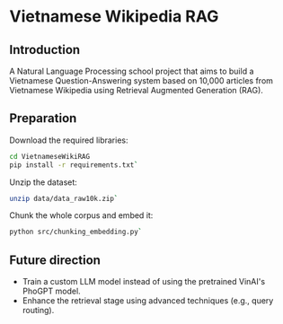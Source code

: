 # Vietnamese Wikipedia RAG

## Introduction
A Natural Language Processing school project that aims to build a Vietnamese Question-Answering system based on 10,000 articles from Vietnamese Wikipedia using Retrieval Augmented Generation (RAG).

## Preparation
Download the required libraries:
``` bash
cd VietnameseWikiRAG
pip install -r requirements.txt`
```

Unzip the dataset:
``` bash
unzip data/data_raw10k.zip`
```

Chunk the whole corpus and embed it:
``` bash
python src/chunking_embedding.py`
```

## Future direction
* Train a custom LLM model instead of using the pretrained VinAI's PhoGPT model.
* Enhance the retrieval stage using advanced techniques (e.g., query routing).
